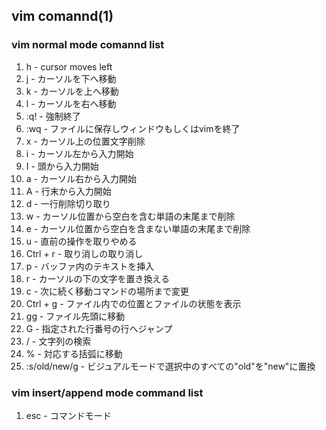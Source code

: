## vim comannd(1)

### vim normal mode comannd list

1. h - cursor moves left
1. j - カーソルを下へ移動
1. k - カーソルを上へ移動
1. l - カーソルを右へ移動
1. :q! - 強制終了
1. :wq - ファイルに保存しウィンドウもしくはvimを終了
1. x - カーソル上の位置文字削除
1. i - カーソル左から入力開始
1. I - 頭から入力開始
1. a - カーソル右から入力開始
1. A - 行末から入力開始
1. d - 一行削除切り取り
1. w - カーソル位置から空白を含む単語の末尾まで削除
1. e - カーソル位置から空白を含まない単語の末尾まで削除
1. u - 直前の操作を取りやめる
1. Ctrl + r - 取り消しの取り消し
1. p - バッファ内のテキストを挿入
1. r - カーソルの下の文字を置き換える
1. c - 次に続く移動コマンドの場所まで変更
1. Ctrl + g - ファイル内での位置とファイルの状態を表示
1. gg - ファイル先頭に移動
1. G - 指定された行番号の行へジャンプ
1. / - 文字列の検索
1. % - 対応する括弧に移動
1. :s/old/new/g - ビジュアルモードで選択中のすべての"old"を"new"に置換

### vim insert/append mode command list

1. esc - コマンドモード
